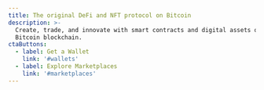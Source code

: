 ```yaml
---
title: The original DeFi and NFT protocol on Bitcoin
description: >-
  Create, trade, and innovate with smart contracts and digital assets on the
  Bitcoin blockchain.
ctaButtons:
  - label: Get a Wallet
    link: '#wallets'
  - label: Explore Marketplaces
    link: '#marketplaces'
---
```



